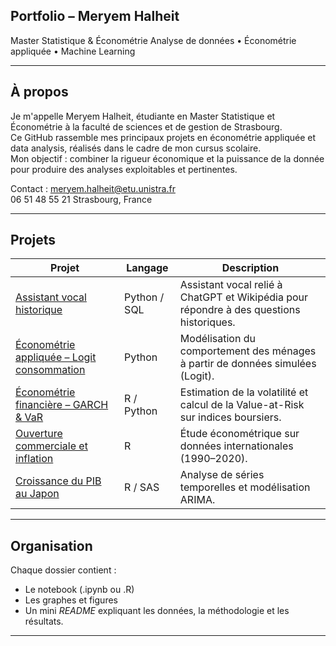 ## Portfolio – Meryem Halheit
Master Statistique & Économétrie
Analyse de données • Économétrie appliquée • Machine Learning  

---

## À propos
Je m'appelle Meryem Halheit, étudiante en Master Statistique et Économétrie à la faculté de sciences et de gestion de Strasbourg.  
Ce GitHub rassemble mes principaux projets en économétrie appliquée et data analysis, réalisés dans le cadre de mon cursus scolaire.  
Mon objectif : combiner la rigueur économique et la puissance de la donnée pour produire des analyses exploitables et pertinentes.  

Contact : [meryem.halheit@etu.unistra.fr](mailto:meryem.halheit@etu.unistra.fr)  
06 51 48 55 21
Strasbourg, France  

---

## Projets

| Projet | Langage | Description |
|--------|----------|-------------|
| [Assistant vocal historique](./Assistant_Vocal_Historique/) | Python / SQL | Assistant vocal relié à ChatGPT et Wikipédia pour répondre à des questions historiques. |
| [Économétrie appliquée – Logit consommation](./Econometrie_Appliquee_Logit/) | Python | Modélisation du comportement des ménages à partir de données simulées (Logit). |
| [Économétrie financière – GARCH & VaR](./Econometrie_Financiere_GARCH/) | R / Python | Estimation de la volatilité et calcul de la Value-at-Risk sur indices boursiers. |
| [Ouverture commerciale et inflation](./Ouverture_Commerce_Inflation/) | R | Étude économétrique sur données internationales (1990–2020). |
| [Croissance du PIB au Japon](./PIB_Japon_ARIMA/) | R / SAS | Analyse de séries temporelles et modélisation ARIMA. |

---

## Organisation
Chaque dossier contient :
- Le notebook (.ipynb ou .R)
- Les graphes et figures
- Un mini _README_ expliquant les données, la méthodologie et les résultats.

---
